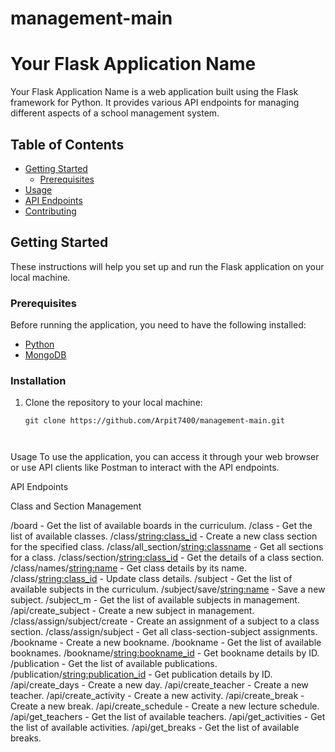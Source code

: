 # management-main
# Your Flask Application Name

Your Flask Application Name is a web application built using the Flask framework for Python. It provides various API endpoints for managing different aspects of a school management system.

## Table of Contents

- [Getting Started](#getting-started)
  - [Prerequisites](#prerequisites)
- [Usage](#usage)
- [API Endpoints](#api-endpoints)
- [Contributing](#contributing)


## Getting Started

These instructions will help you set up and run the Flask application on your local machine.

### Prerequisites

Before running the application, you need to have the following installed:

- [Python](https://www.python.org/downloads/)
- [MongoDB](https://www.mongodb.com/try/download/community)

### Installation

1. Clone the repository to your local machine:

   ```shell
   git clone https://github.com/Arpit7400/management-main.git



Usage
To use the application, you can access it through your web browser or use API clients like Postman to interact with the API endpoints.

API Endpoints

Class and Section Management

/board - Get the list of available boards in the curriculum.
/class - Get the list of available classes.
/class/<string:class_id> - Create a new class section for the specified class.
/class/all_section/<string:classname> - Get all sections for a class.
/class/section/<string:class_id> - Get the details of a class section.
/class/names/<string:name> - Get class details by its name.
/class/<string:class_id> - Update class details.
/subject - Get the list of available subjects in the curriculum.
/subject/save/<string:name> - Save a new subject.
/subject_m - Get the list of available subjects in management.
/api/create_subject - Create a new subject in management.
/class/assign/subject/create - Create an assignment of a subject to a class section.
/class/assign/subject - Get all class-section-subject assignments.
/bookname - Create a new bookname.
/bookname - Get the list of available booknames.
/bookname/<string:bookname_id> - Get bookname details by ID.
/publication - Get the list of available publications.
/publication/<string:publication_id> - Get publication details by ID.
/api/create_days - Create a new day.
/api/create_teacher - Create a new teacher.
/api/create_activity - Create a new activity.
/api/create_break - Create a new break.
/api/create_schedule - Create a new lecture schedule.
/api/get_teachers - Get the list of available teachers.
/api/get_activities - Get the list of available activities.
/api/get_breaks - Get the list of available breaks.